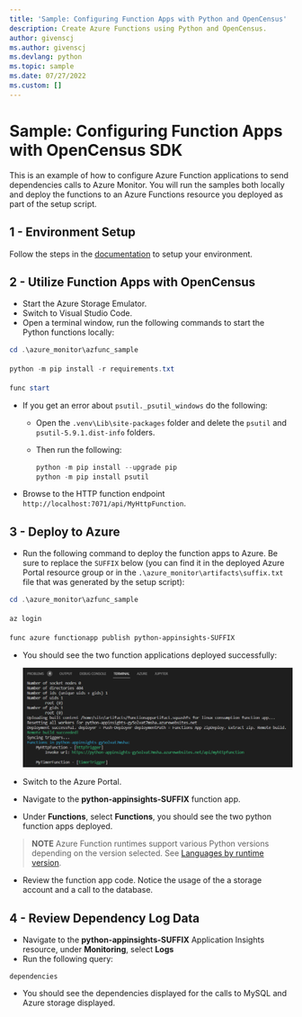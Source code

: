 ```yaml
---
title: 'Sample: Configuring Function Apps with Python and OpenCensus'
description: Create Azure Functions using Python and OpenCensus.
author: givenscj
ms.author: givenscj
ms.devlang: python
ms.topic: sample
ms.date: 07/27/2022
ms.custom: []
---
```


# Sample: Configuring Function Apps with OpenCensus SDK

This is an example of how to configure Azure Function applications to send dependencies calls to Azure Monitor.  You will run the samples both locally and deploy the functions to an Azure Functions resource you deployed as part of the setup script.

## 1 - Environment Setup

Follow the steps in the [documentation](/azure_monitor/readme.md) to setup your environment.

## 2 - Utilize Function Apps with OpenCensus

- Start the Azure Storage Emulator.
- Switch to Visual Studio Code.
- Open a terminal window, run the following commands to start the Python functions locally:

```powershell
cd .\azure_monitor\azfunc_sample

python -m pip install -r requirements.txt

func start
```

- If you get an error about `psutil._psutil_windows` do the following:
  - Open the `.venv\Lib\site-packages` folder and delete the `psutil` and `psutil-5.9.1.dist-info` folders.
  - Then run the following:

    ```Python
    python -m pip install --upgrade pip
    python -m pip install psutil
    ```

- Browse to the HTTP function endpoint `http://localhost:7071/api/MyHttpFunction`.

## 3 - Deploy to Azure

- Run the following command to deploy the function apps to Azure. Be sure to replace the `SUFFIX` below (you can find it in the deployed Azure Portal resource group or in the `.\azure_monitor\artifacts\suffix.txt` file that was generated by the setup script):

```powershell
cd .\azure_monitor\azfunc_sample

az login

func azure functionapp publish python-appinsights-SUFFIX   
```

- You should see the two function applications deployed successfully:

  ![The results of the function app publish command is displayed.](../media/python_functionapp_deploy.png "Review the results and ensure the function apps deployed succesfully.")

- Switch to the Azure Portal.
- Navigate to the **python-appinsights-SUFFIX** function app.
- Under **Functions**, select **Functions**, you should see the two python function apps deployed.

> **NOTE** Azure Function runtimes support various Python versions depending on the version selected.  See [Languages by runtime version](https://docs.microsoft.com/en-us/azure/azure-functions/supported-languages#languages-by-runtime-version).

- Review the function app code.  Notice the usage of the a storage account and a call to the database.

## 4 - Review Dependency Log Data

- Navigate to the **python-appinsights-SUFFIX** Application Insights resource, under **Monitoring**, select **Logs**
- Run the following query:

```kusto
dependencies
```

- You should see the dependencies displayed for the calls to MySQL and Azure storage displayed.
